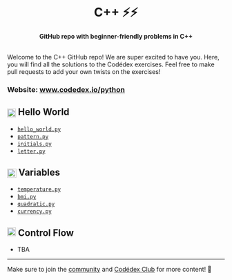 <div align="center">
  <br>
  <h1>C++ ⚡️⚡</h1>
  <strong>GitHub repo with beginner-friendly problems in C++</strong>
</div>
<br>

Welcome to the C++ GitHub repo! We are super excited to have you. Here, you will find all the solutions to the Codédex exercises. Feel free to make pull requests to add your own twists on the exercises!

### Website: www.codedex.io/python

## <img src="https://raw.githubusercontent.com/codedex-io/python-101/main/assets/badge_earth.png" height="20" style="vertical-align: middle"> Hello World

- [`hello_world.py`](https://github.com/codedex-io/python-101/blob/main/1-hello-world/02_hello_world.py)
- [`pattern.py`](https://github.com/codedex-io/python-101/blob/main/1-hello-world/03_pattern.py)
- [`initials.py`](https://github.com/codedex-io/python-101/blob/main/1-hello-world/04_initials.py)
- [`letter.py`](https://github.com/codedex-io/python-101/blob/main/1-hello-world/05_letter.py)

## <img src="https://raw.githubusercontent.com/codedex-io/python-101/main/assets/badge_equal.png" height="21" style="vertical-align: middle"> Variables

- [`temperature.py`](https://github.com/codedex-io/python-101/blob/main/2-variables/07_temperature.py)
- [`bmi.py`](https://github.com/codedex-io/python-101/blob/main/2-variables/08_bmi.py)
- [`quadratic.py`](https://github.com/codedex-io/python-101/blob/main/2-variables/09_quadratic.py)
- [`currency.py`](https://github.com/codedex-io/python-101/blob/main/2-variables/10_currency.py)

## <img src="https://raw.githubusercontent.com/codedex-io/python-101/main/assets/badge_fork.png" height="20"> Control Flow

- TBA

---

Make sure to join the [community](https://www.codedex.io/community) and [Codédex Club](https://www.codedex.io/pricing) for more content! 💖
